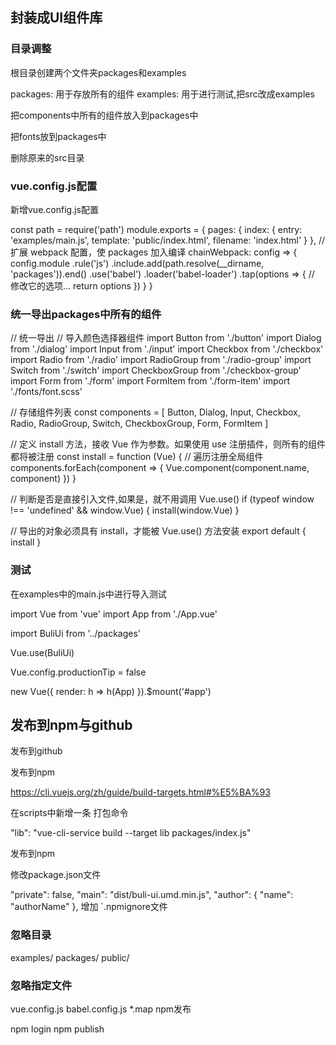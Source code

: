 ## 封装成UI组件库

### 目录调整

根目录创建两个文件夹packages和examples

packages: 用于存放所有的组件 examples: 用于进行测试,把src改成examples

把components中所有的组件放入到packages中

把fonts放到packages中

删除原来的src目录

### vue.config.js配置

新增vue.config.js配置

const path = require('path')
module.exports = {
  pages: {
    index: {
      entry: 'examples/main.js',
      template: 'public/index.html',
      filename: 'index.html'
    }
  },
  // 扩展 webpack 配置，使 packages 加入编译
  chainWebpack: config => {
    config.module
      .rule('js')
      .include.add(path.resolve(__dirname, 'packages')).end()
      .use('babel')
      .loader('babel-loader')
      .tap(options => {
        // 修改它的选项...
        return options
      })
  }
}

### 统一导出packages中所有的组件

// 统一导出 // 导入颜色选择器组件 import Button from './button' import Dialog from './dialog' import Input from './input' import Checkbox from './checkbox' import Radio from './radio' import RadioGroup from './radio-group' import Switch from './switch' import CheckboxGroup from './checkbox-group' import Form from './form' import FormItem from './form-item' import './fonts/font.scss'

// 存储组件列表 const components = [ Button, Dialog, Input, Checkbox, Radio, RadioGroup, Switch, CheckboxGroup, Form, FormItem ]

// 定义 install 方法，接收 Vue 作为参数。如果使用 use 注册插件，则所有的组件都将被注册 const install = function (Vue) { // 遍历注册全局组件 components.forEach(component => { Vue.component(component.name, component) }) }

// 判断是否是直接引入文件,如果是，就不用调用 Vue.use() if (typeof window !== 'undefined' && window.Vue) { install(window.Vue) }

// 导出的对象必须具有 install，才能被 Vue.use() 方法安装 export default { install }

### 测试

在examples中的main.js中进行导入测试

import Vue from 'vue'
import App from './App.vue'

import BuliUi from '../packages'

Vue.use(BuliUi)

Vue.config.productionTip = false

new Vue({
  render: h => h(App)
}).$mount('#app')

## 发布到npm与github

发布到github

发布到npm

https://cli.vuejs.org/zh/guide/build-targets.html#%E5%BA%93

在scripts中新增一条 打包命令

"lib": "vue-cli-service build --target lib packages/index.js"

发布到npm

修改package.json文件

"private": false,
"main": "dist/buli-ui.umd.min.js",
"author": {
  "name": "authorName"
},
增加 `.npmignore文件

### 忽略目录
examples/
packages/
public/
 
### 忽略指定文件
vue.config.js
babel.config.js
*.map
npm发布

npm login npm publish